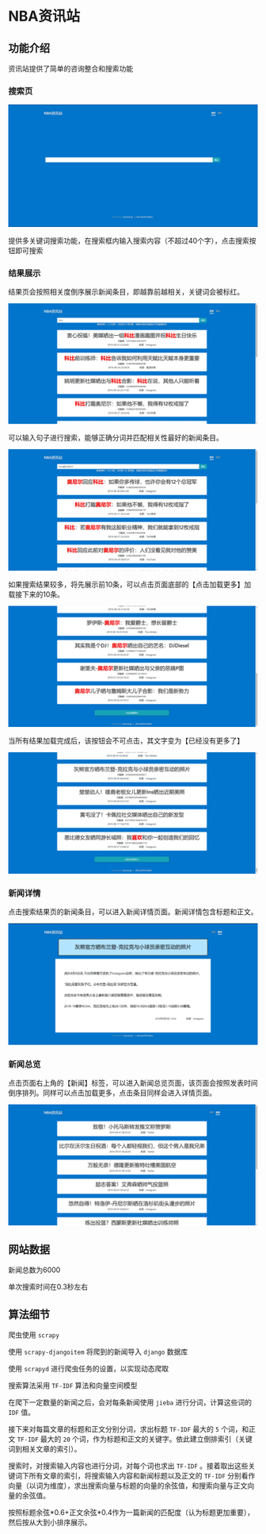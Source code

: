 # NBA资讯站

## 功能介绍

资讯站提供了简单的咨询整合和搜索功能

### 搜索页

![Search](README.assets/Search.png)

提供多关键词搜索功能，在搜索框内输入搜索内容（不超过40个字），点击搜索按钮即可搜索

### 结果展示

结果页会按照相关度倒序展示新闻条目，即越靠前越相关，关键词会被标红。

![Result1](README.assets/Result1.png)

可以输入句子进行搜索，能够正确分词并匹配相关性最好的新闻条目。

![Result2](README.assets/Result2.png)

如果搜索结果较多，将先展示前10条，可以点击页面底部的【点击加载更多】加载接下来的10条。

![More1](README.assets/More1.png)

当所有结果加载完成后，该按钮会不可点击，其文字变为【已经没有更多了】

![More2](README.assets/More2.png)

### 新闻详情

点击搜索结果页的新闻条目，可以进入新闻详情页面。新闻详情包含标题和正文。

![Detail](README.assets/Detail.png)

### 新闻总览

点击页面右上角的【新闻】标签，可以进入新闻总览页面，该页面会按照发表时间倒序排列。同样可以点击加载更多，点击条目同样会进入详情页面。

![News](README.assets/News.png)

## 网站数据

新闻总数为6000

单次搜索时间在0.3秒左右

## 算法细节

爬虫使用 `scrapy`

使用 `scrapy-djangoitem` 将爬到的新闻导入 `django` 数据库

使用 `scrapyd` 进行爬虫任务的设置，以实现动态爬取

搜索算法采用 `TF-IDF` 算法和向量空间模型

在爬下一定数量的新闻之后，会对每条新闻使用 `jieba` 进行分词，计算这些词的 `IDF` 值。

接下来对每篇文章的标题和正文分别分词，求出标题 `TF-IDF` 最大的 `5` 个词，和正文 `TF-IDF` 最大的 `20` 个词，作为标题和正文的关键字。依此建立倒排索引（关键词到相关文章的索引）。

搜索时，对搜索输入内容也进行分词，对每个词也求出 `TF-IDF` 。接着取出这些关键词下所有文章的索引，将搜索输入内容和新闻标题以及正文的 `TF-IDF` 分别看作向量（以词为维度），求出搜索向量与标题的向量的余弦值，和搜索向量与正文向量的余弦值。

按照标题余弦\*0.6+正文余弦\*0.4作为一篇新闻的匹配度（认为标题更加重要），然后按从大到小排序展示。



